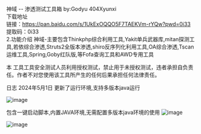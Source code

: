 神域 -- 渗透测试工具箱 by:Godyu 404Xyunxi<br>
下载地址<br>
链接：https://pan.baidu.com/s/1UkExOQQO5F7TAEKVm-rYQw?pwd=0i33 <br>
提取码：0i33 <br>
2.功能介绍
神域-主要包含Thinkphp综合利用工具,Yakit单兵武器库,mitan探测工具,若依综合渗透,Struts2全版本渗透,shiro反序列化利用工具,OA综合渗透,Tscan运维工具,Spring,Goby红队版,等Fofa查询工具和AWD专用工具

​本 工具工具安全测试人员利用授权测试，禁止用于未授权测试，违者承担自负责任。作者不对您使用该工具所产生的任何后果承担任何法律责任。

日志
2024年5月1日	更新了运行环境,支持多版本java运行

![image](https://github.com/xgodyu/hackTools/assets/108613516/7895d047-f3ab-4560-8d36-a7da36b32777)

包含一键启动脚本,内置JAVA环境,无需配置多版本java环境的使用
![image](https://github.com/xgodyu/hackTools/assets/108613516/f5dc7460-e75c-4004-8be0-e0906089cfbd)


![image](https://github.com/xgodyu/hackTools/assets/108613516/05dad4c8-cf79-4411-910b-63cc0a1c40f8)

